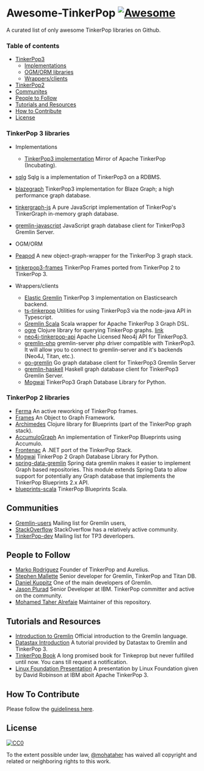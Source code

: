 # Awesome-TinkerPop [![Awesome](https://cdn.rawgit.com/sindresorhus/awesome/d7305f38d29fed78fa85652e3a63e154dd8e8829/media/badge.svg)](https://github.com/sindresorhus/awesome)

A curated list of only awesome TinkerPop libraries on Github.

### Table of contents
* [TinkerPop3](#tinkerpop3)
	- [Implementations](#tinkerpop3-implementations)
	- [OGM/ORM libraries](#ogm)
	- [Wrappers/clients](#wrappers)
* [TinkerPop2](#tinkerpop2)
* [Communites](#communites)
* [People to Follow](#people-to-follow)
* [Tutorials and Resources](#tutorials-and-resources)
* [How to Contribute](#contributing)
* [License](#license)



### <A NAME="tinkerpop3"></A>TinkerPop 3 libraries
* <A NAME="tinkerpop3-implementations"></A>Implementations
    * [TinkerPop3 implementation](https://github.com/apache/incubator-tinkerpop) Mirror of Apache TinkerPop (Incubating).
 * [sqlg](https://github.com/pietermartin/sqlg) Sqlg is a implementation of TinkerPop3 on a RDBMS.
 * [blazegraph](https://github.com/blazegraph/tinkerpop3) TinkerPop3 implementation for Blaze Graph; a high performance graph database.
 * [tinkergraph-js](https://github.com/jbmusso/tinkergraph-js) A pure JavaScript implementation of TinkerPop's TinkerGraph in-memory graph database.
 * [gremlin-javascript](https://github.com/jbmusso/gremlin-javascript) JavaScript graph database client for TinkerPop3 Gremlin Server.

* <A NAME="ogm"></A>OGM/ORM
 * [Peapod](https://github.com/bayofmany/peapod) A new object-graph-wrapper for the TinkerPop 3 graph stack.
 * [tinkerpop3-frames](https://github.com/jsight/tinkerpop3-frames) TinkerPop Frames ported from TinkerPop 2 to TinkerPop 3.
* <A NAME="wrappers"></A>Wrappers/clients
    * [Elastic Gremlin](https://github.com/rmagen/elastic-gremlin) TinkerPop 3 implementation on Elasticsearch backend.
    * [ts-tinkerpop](https://github.com/RedSeal-co/ts-tinkerpop) Utilities for using TinkerPop3 via the node-java API in Typescript.
    * [Gremlin Scala](https://github.com/mpollmeier/gremlin-scala) Scala wrapper for Apache TinkerPop 3 Graph DSL.
    * [ogre](https://github.com/clojurewerkz/ogre) Clojure library for querying TinkerPop graphs. [link](http://ogre.clojurewerkz.org/)
    * [neo4j-tinkerpop-api](https://github.com/neo4j-contrib/neo4j-tinkerpop-api) Apache Licensed Neo4j API for TinkerPop3.
    * [gremlin-php](https://github.com/PommeVerte/gremlin-php) gremlin-server php driver compatible with TinkerPop3. It will allow you to connect to gremlin-server and it's backends (Neo4J, Titan, etc.).
   * [go-gremlin](https://github.com/go-gremlin/gremlin) Go graph database client for TinkerPop3 Gremlin Server
   *  [gremlin-haskell](https://github.com/nakaji-dayo/gremlin-haskell) Haskell graph database client for TinkerPop3 Gremlin Server.
   * [Mogwai](https://github.com/platinummonkey/mogwai) TinkerPop3 Graph Database Library for Python.

    

### <A NAME="tinkerpop2"></A>TinkerPop 2 libraries
* [Ferma](https://github.com/Syncleus/Ferma) An active reworking of TinkerPop frames.
* [Frames](https://github.com/tinkerpop/frames) An Object to Graph Framework.
* [Archimedes](https://github.com/clojurewerkz/archimedes) Clojure library for Blueprints (part of the TinkerPop graph stack).
* [AccumuloGraph](https://github.com/JHUAPL/AccumuloGraph) An implementation of TinkerPop Blueprints using Accumulo.
* [Frontenac](https://github.com/Loupi/Frontenac) A .NET port of the TinkerPop Stack.
* [Mogwai](https://github.com/platinummonkey/mogwai) TinkerPop 2 Graph Database Library for Python.
* [spring-data-gremlin](https://github.com/gjrwebber/spring-data-gremlin) Spring data gremlin makes it easier to implement Graph based repositories. This module extends Spring Data to allow support for potentially any Graph database that implements the TinkerPop Blueprints 2.x API.
* [blueprints-scala](https://github.com/anvie/blueprints-scala) TinkerPop Blueprints Scala.

## <A NAME="communites"></A>Communities
* [Gremlin-users](https://groups.google.com/forum/#!forum/gremlin-users) Mailing list for Gremlin users,
* [StackOverflow](http://stackoverflow.com/questions/tagged/tinkerpop3) StackOverflow has a relatively active community.
* [TinkerPop-dev](http://mail-archives.apache.org/mod_mbox/incubator-tinkerpop-dev/) Mailing list for TP3 deverlopers.

## <A NAME="people-to-follow"></A>People to Follow 
* [Marko Rodriguez](https://markorodriguez.com/) Founder of TinkerPop and Aurelius.
* [Stephen Mallette](https://twitter.com/spmallette?lang=en-gb) Senior developer for Gremlin, TinkerPop and Titan DB.
* [Daniel Kuppitz](https://about.me/daniel.kuppitz) One of the main developers of Gremlin.
* [Jason Plurad](https://github.com/pluradj) Senior Developer at IBM. TinkerPop committer and active on the community.
* [Mohamed Taher Alrefaie](https://github.com/mohataher) Maintainer of this repository.

## <A NAME="tutorials-and-resources"></A>Tutorials and Resources
* [Introduction to Gremlin](http://tinkerpop.apache.org/gremlin.html) Official introduction to the Gremlin language.
* [Datastax Introduction](https://academy.datastax.com/resources/getting-started-tinkerpop-and-gremlin) A tutorial provided by Datastax to Gremlin and TinkerPop 3.
* [TinkerPop Book](http://www.tinkerpopbook.com/) A long promised book for Tinkeprop but never fulfilled until now. You cans till request a notification.
* [Linux Foundation Presentation](http://events.linuxfoundation.org/sites/events/files/slides/ApacheCon2015TinkerPop3.pdf) A presentation by Linux Foundation given by David Robinson at IBM aboit Apache TinkerPop 3.


## <A NAME="contributing"></A>How To Contribute
Please follow the [guideliness here](contributing.md).

## <A NAME="license"></A>License
[![CC0](https://licensebuttons.net/p/zero/1.0/88x31.png)](http://creativecommons.org/publicdomain/zero/1.0/)

To the extent possible under law, [@mohataher](https://github.com/mohataher) has waived all copyright and related or neighboring rights to this work.
